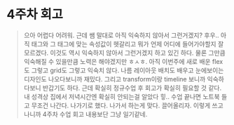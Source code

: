 <!-- 여기에 4주차 회고 내용을 작성해주세요 -->

# 4주차 회고

> 으아 어렵다 어려워. 근데 쌤 말대로 아직 익숙하지 않아서 그런거겠지? 후우.. 아직 태그와 그 태그에 맞는 속성값이 헷갈리고 뭐가 언제 어디에 들어가야할지 잘 모르겠다. 이것도 역시 익숙하지 않아서 그런거겠지 하고 있긴 하다. 물론 그만큼 익숙해질 수 있을만큼 노력은 해야겠지만 ㅎㅅㅎ. 아직 이번주에 새로 배운 flex도 그렇고 grid도 그렇고 익숙치 않다. 나름 레이아웃 배치도 배우고 눈에보이는 디자인도 나오다보니까 재밌다. 그리고 transform이랑 timeline 보니까 익숙하다보니 반갑기도 하다. 근데 확실히 정규수업 후 회고가 확실히 필요할 것 같다. 내 성격상 집에서 저녁시간엔 확실히 안되는걸 알았다 힣.. 수업 끝나면 노트북 들고 무조건 나간다. 나가기로 했다. 나가서 하는게 맞다. 끌어올리자. 이렇게 쓰고나니까 4주차 수업 회고 내용보단 그냥 일기같네.
